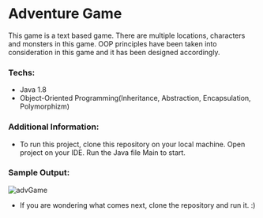 # Adventure Game
  This game is a text based game. There are multiple locations, characters and monsters in this game. OOP principles have been taken into consideration in this game and it has been designed accordingly.
### Techs:
  - Java 1.8
  - Object-Oriented Programming(Inheritance, Abstraction, Encapsulation, Polymorphizm)

### Additional Information:
 - To run this project, clone this repository on your local machine. Open project on your IDE. Run the Java file Main to start.

### Sample Output:
  
![advGame](https://github.com/enisHatipoglu23/WebDevelopment-Bootcamp/assets/83842630/9f814a40-4c4f-4c25-9655-1c57d96ddee1)

 - If you are wondering what comes next, clone the repository and run it. :)



